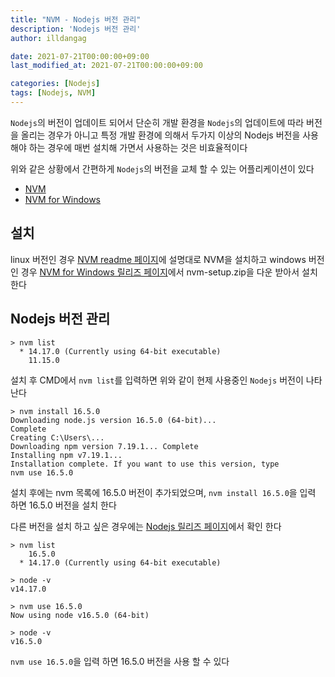 ```yaml
---
title: "NVM - Nodejs 버전 관리"
description: 'Nodejs 버전 관리'
author: illdangag

date: 2021-07-21T00:00:00+09:00
last_modified_at: 2021-07-21T00:00:00+09:00

categories: [Nodejs]
tags: [Nodejs, NVM]
---
```


`Nodejs`의 버전이 업데이트 되어서 단순히 개발 환경을 `Nodejs`의 업데이트에 따라 버전을 올리는 경우가 아니고
특정 개발 환경에 의해서 두가지 이상의 Nodejs 버전을 사용해야 하는 경우에 매번 설치해 가면서 사용하는 것은 비효율적이다

위와 같은 상황에서 간편하게 `Nodejs`의 버전을 교체 할 수 있는 어플리케이션이 있다

- [NVM](https://github.com/nvm-sh/nvm)
- [NVM for Windows](https://github.com/coreybutler/nvm-windows)

## 설치

linux 버전인 경우 [NVM readme 페이지](https://github.com/nvm-sh/nvm)에 설명대로 NVM을 설치하고
windows 버전인 경우 [NVM for Windows 릴리즈 페이지](https://github.com/coreybutler/nvm-windows/releases)에서 nvm-setup.zip을 다운 받아서 설치 한다

## Nodejs 버전 관리

```shell
> nvm list
  * 14.17.0 (Currently using 64-bit executable)
    11.15.0
```
설치 후 CMD에서 `nvm list`를 입력하면 위와 같이 현제 사용중인 `Nodejs` 버전이 나타난다

```shell
> nvm install 16.5.0
Downloading node.js version 16.5.0 (64-bit)...
Complete
Creating C:\Users\...
Downloading npm version 7.19.1... Complete
Installing npm v7.19.1...
Installation complete. If you want to use this version, type
nvm use 16.5.0
```
설치 후에는 nvm 목록에 16.5.0 버전이 추가되었으며,
`nvm install 16.5.0`을 입력 하면 16.5.0 버전을 설치 한다

다른 버전을 설치 하고 싶은 경우에는 [Nodejs 릴리즈 페이지](https://nodejs.org/ko/download/releases/)에서 확인 한다

```shell
> nvm list
    16.5.0
  * 14.17.0 (Currently using 64-bit executable)
```

```shell
> node -v
v14.17.0
```

```shell
> nvm use 16.5.0
Now using node v16.5.0 (64-bit)
```

```shell
> node -v
v16.5.0
```

`nvm use 16.5.0`을 입력 하면 16.5.0 버전을 사용 할 수 있다

